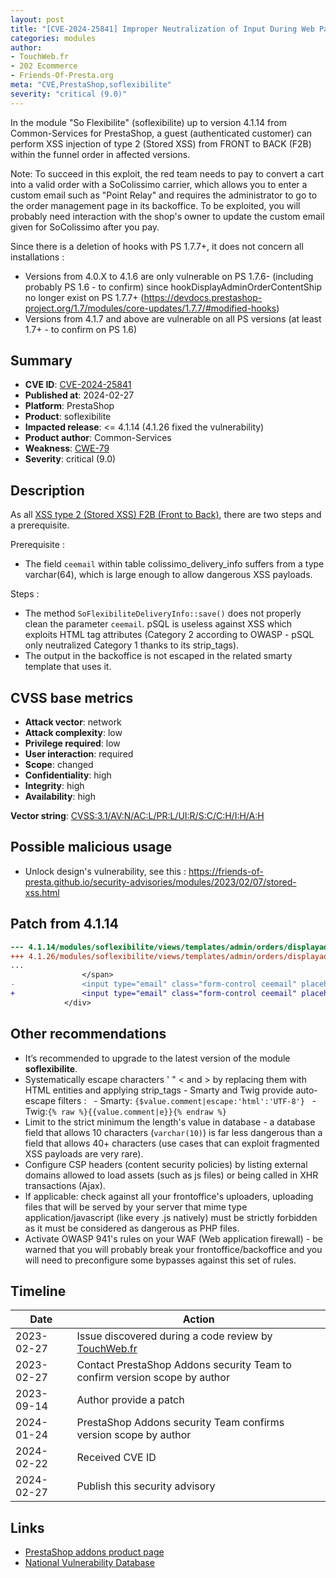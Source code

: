 ```yaml
---
layout: post
title: "[CVE-2024-25841] Improper Neutralization of Input During Web Page Generation in Common-Services - So Flexibilite module for PrestaShop"
categories: modules
author:
- TouchWeb.fr
- 202 Ecommerce
- Friends-Of-Presta.org
meta: "CVE,PrestaShop,soflexibilite"
severity: "critical (9.0)"
---
```


In the module "So Flexibilite" (soflexibilite) up to version 4.1.14 from Common-Services for PrestaShop, a guest (authenticated customer) can perform XSS injection of type 2 (Stored XSS) from FRONT to BACK (F2B) within the funnel order in affected versions.

Note: To succeed in this exploit, the red team needs to pay to convert a cart into a valid order with a SoColissimo carrier, which allows you to enter a custom email such as "Point Relay" and requires the administrator to go to the order management page in its backoffice. To be exploited, you will probably need interaction with the shop's owner to update the custom email given for SoColissimo after you pay.

Since there is a deletion of hooks with PS 1.7.7+, it does not concern all installations : 
- Versions from 4.0.X to 4.1.6 are only vulnerable on PS 1.7.6- (including probably PS 1.6 - to confirm) since hookDisplayAdminOrderContentShip no longer exist on PS 1.7.7+ (https://devdocs.prestashop-project.org/1.7/modules/core-updates/1.7.7/#modified-hooks)
- Versions from 4.1.7 and above are vulnerable on all PS versions (at least 1.7+ - to confirm on PS 1.6)

## Summary

* **CVE ID**: [CVE-2024-25841](https://cve.mitre.org/cgi-bin/cvename.cgi?name=CVE-2024-25841)
* **Published at**: 2024-02-27
* **Platform**: PrestaShop
* **Product**: soflexibilite
* **Impacted release**: <= 4.1.14 (4.1.26 fixed the vulnerability)
* **Product author**: Common-Services
* **Weakness**: [CWE-79](https://cwe.mitre.org/data/definitions/79.html)
* **Severity**: critical (9.0)

## Description


As all [XSS type 2 (Stored XSS) F2B (Front to Back)](https://security.friendsofpresta.org/modules/2023/02/07/stored-xss.html), there are two steps and a prerequisite.

Prerequisite : 
- The field `ceemail` within table colissimo_delivery_info suffers from a type varchar(64), which is large enough to allow dangerous XSS payloads.

Steps : 
- The method `SoFlexibiliteDeliveryInfo::save()` does not properly clean the parameter `ceemail`. pSQL is useless against XSS which exploits HTML tag attributes (Category 2 according to OWASP - pSQL only neutralized Category 1 thanks to its strip_tags).
- The output in the backoffice is not escaped in the related smarty template that uses it.

## CVSS base metrics

* **Attack vector**: network
* **Attack complexity**: low
* **Privilege required**: low
* **User interaction**: required
* **Scope**: changed
* **Confidentiality**: high
* **Integrity**: high
* **Availability**: high

**Vector string**: [CVSS:3.1/AV:N/AC:L/PR:L/UI:R/S:C/C:H/I:H/A:H](https://nvd.nist.gov/vuln-metrics/cvss/v3-calculator?vector=AV:N/AC:L/PR:L/UI:R/S:C/C:H/I:H/A:H)

## Possible malicious usage

* Unlock design's vulnerability, see this : https://friends-of-presta.github.io/security-advisories/modules/2023/02/07/stored-xss.html

## Patch from 4.1.14

```diff
--- 4.1.14/modules/soflexibilite/views/templates/admin/orders/displayadminordercontentship.tpl
+++ 4.1.26/modules/soflexibilite/views/templates/admin/orders/displayadminordercontentship.tpl
...
                </span>
-               <input type="email" class="form-control ceemail" placeholder="{l s='Email' mod='soflexibilite'}" aria-describedby="sf_sumpup_email" value="{$sf_delivery_info->ceemail}">
+               <input type="email" class="form-control ceemail" placeholder="{l s='Email' mod='soflexibilite'}" aria-describedby="sf_sumpup_email" value="{$sf_delivery_info->ceemail|escape:'htmlall':'UTF-8'}">
            </div>
```


## Other recommendations

* It’s recommended to upgrade to the latest version of the module **soflexibilite**.
* Systematically escape characters ' " < and > by replacing them with HTML entities and applying strip_tags - Smarty and Twig provide auto-escape filters :
  - Smarty: `{$value.comment|escape:'html':'UTF-8'}`
  - Twig:`{% raw %}{{value.comment|e}}{% endraw %}`
* Limit to the strict minimum the length's value in database - a database field that allows 10 characters (`varchar(10)`) is far less dangerous than a field that allows 40+ characters (use cases that can exploit fragmented XSS payloads are very rare).
* Configure CSP headers (content security policies) by listing external domains allowed to load assets (such as js files) or being called in XHR transactions (Ajax).
* If applicable: check against all your frontoffice's uploaders, uploading files that will be served by your server that mime type application/javascript (like every .js natively) must be strictly forbidden as it must be considered as dangerous as PHP files.
* Activate OWASP 941's rules on your WAF (Web application firewall) - be warned that you will probably break your frontoffice/backoffice and you will need to preconfigure some bypasses against this set of rules.

## Timeline

| Date | Action |
|--|--|
| 2023-02-27 | Issue discovered during a code review by [TouchWeb.fr](https://www.touchweb.fr) |
| 2023-02-27 | Contact PrestaShop Addons security Team to confirm version scope by author |
| 2023-09-14 | Author provide a patch |
| 2024-01-24 | PrestaShop Addons security Team confirms version scope by author |
| 2024-02-22 | Received CVE ID |
| 2024-02-27 | Publish this security advisory |

## Links

* [PrestaShop addons product page](https://addons.prestashop.com/fr/transporteurs/2704-colissimo-domicile-et-points-de-retrait.html)
* [National Vulnerability Database](https://nvd.nist.gov/vuln/detail/CVE-2024-25841)
